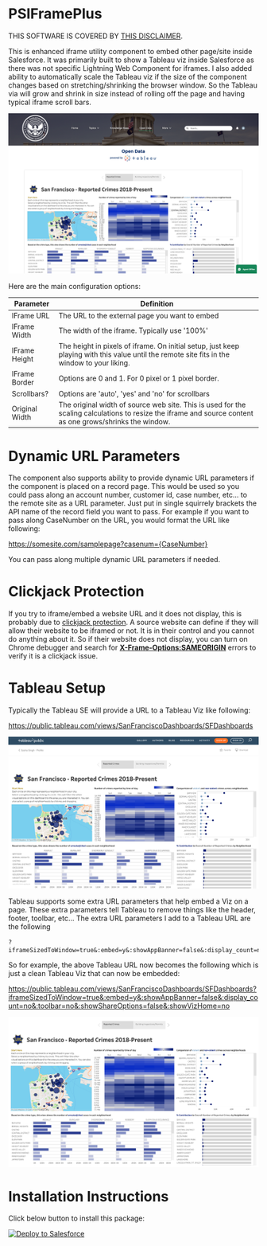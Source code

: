 # PSIFramePlus

THIS SOFTWARE IS COVERED BY [THIS DISCLAIMER](https://raw.githubusercontent.com/thedges/Disclaimer/master/disclaimer.txt).

This is enhanced iframe utility component to embed other page/site inside Salesforce. It was primarily built to show a Tableau viz inside Salesforce as there was not specific Lightning Web Component for iframes. I also added ability to automatically scale the Tableau viz if the size of the component changes based on stretching/shrinking the browser window. So the Tableau via will grow and shrink in size instead of rolling off the page and having typical iframe scroll bars.

![alt text](https://github.com/thedges/PSIFramePlus/blob/master/TableauVizCommunity.png "Tableau Viz Community")

Here are the main configuration options:

| Parameter  | Definition |
| ------------- | ------------- |
| IFrame URL  | The URL to the external page you want to embed |
| IFrame Width  | The width of the iframe. Typically use '100%' |
| IFrame Height | The height in pixels of iframe. On initial setup, just keep playing with this value until the remote site fits in the window to your liking. |
| IFrame Border | Options are 0 and 1. For 0 pixel or 1 pixel border. |
| Scrollbars? | Options are 'auto', 'yes' and 'no' for scrollbars |
| Original Width | The original width of source web site. This is used for the scaling calculations to resize the iframe and source content as one grows/shrinks the window. |


# Dynamic URL Parameters

The component also supports ability to provide dynamic URL parameters if the component is placed on a record page. This would be used so you could pass along an account number, customer id, case number, etc... to the remote site as a URL parameter. Just put in single squirrely brackets the API name of the record field you want to pass. For example if you want to pass along CaseNumber on the URL, you would format the URL like following:

https://somesite.com/samplepage?casenum={CaseNumber}

You can pass along multiple dynamic URL parameters if needed.

# Clickjack Protection

If you try to iframe/embed a website URL and it does not display, this is probably due to [clickjack protection](https://www.imperva.com/learn/application-security/clickjacking/). A source website can define if they will allow their website to be iframed or not. It is in their control and you cannot do anything about it. So if their website does not display, you can turn on Chrome debugger and search for [__X-Frame-Options:SAMEORIGIN__](https://www.keycdn.com/blog/x-frame-options) errors to verify it is a clickjack issue.

# Tableau Setup

Typically the Tableau SE will provide a URL to a Tableau Viz like following: 

https://public.tableau.com/views/SanFranciscoDashboards/SFDashboards

![alt text](https://github.com/thedges/PSIFramePlus/blob/master/TableauViz.png "Tableau Viz")

Tableau supports some extra URL parameters that help embed a Viz on a page. These extra parameters tell Tableau to remove things like the header, footer, toolbar, etc... The extra URL parameters I add to a Tableau URL are the following
```
?iframeSizedToWindow=true&:embed=y&:showAppBanner=false&:display_count=no&:toolbar=no&:showShareOptions=false&:showVizHome=no
```
So for example, the above Tableau URL now becomes the following which is just a clean Tableau Viz that can now be embedded:

https://public.tableau.com/views/SanFranciscoDashboards/SFDashboards?iframeSizedToWindow=true&:embed=y&:showAppBanner=false&:display_count=no&:toolbar=no&:showShareOptions=false&:showVizHome=no

![alt text](https://github.com/thedges/PSIFramePlus/blob/master/TableauVizEmbed.png "Embed Tableau Viz")

# Installation Instructions

Click below button to install this package:

<a href="https://githubsfdeploy.herokuapp.com">
  <img alt="Deploy to Salesforce"
       src="https://raw.githubusercontent.com/afawcett/githubsfdeploy/master/deploy.png">
</a>
